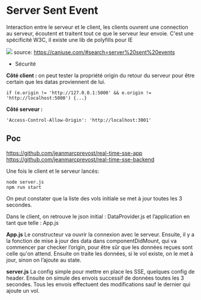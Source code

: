 # Server Sent Event

Interaction entre le serveur et le client, les clients ouvrent une connection au serveur, écoutent et traitent tout ce que le serveur leur envoie.
C'est une spécificité W3C, il existe une lib de polyfills pour IE

![](https://d2mxuefqeaa7sj.cloudfront.net/s_F7886C553D8D7DF85B3176E00CCE788B3E3C21B7298AB6EBF72BF32938A72E2E_1537435418335_Capture+decran+2018-09-20+a+11.23.22.png)
source: https://caniuse.com/#search=server%20sent%20events

- Sécurité

**Côté client :**
on peut tester la propriété origin du retour du serveur pour être certain que les datas proviennent de lui.

    if (e.origin != 'http://127.0.0.1:5000' && e.origin != 'http://localhost:5000') {...}

**Côté serveur :**

    'Access-Control-Allow-Origin': 'http://localhost:3001'
## Poc

https://github.com/jeanmarcprevost/real-time-sse-app  
https://github.com/jeanmarcprevost/real-time-sse-backend

Une fois le client et le serveur lancés:

    node server.js
    npm run start

 On peut constater que la liste des vols initiale se met à jour toutes les 3 secondes.

Dans le client, on retrouve le json initial : DataProvider.js et l’application en tant que telle : App.js
 
 **App.js**
 Le constructeur va ouvrir la connexion avec le serveur.
 Ensuite, il y a la fonction de mise à jour des data dans componentDidMount, qui va commencer par checker l’origin, pour être sûr que les données reçues sont celle qu'on attend.
 Ensuite on traite les données, si le vol existe, on le met à jour, sinon on l’ajoute au state.

**server.js**
La config simple pour mettre en place les SSE, quelques config de header.
Ensuite on simule des envois successif de données toutes les 3 secondes.
Tous les envois effectuent des modifications sauf le dernier qui ajoute un vol.

